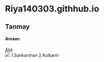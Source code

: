 # Riya140303.githhub.io
## Tanmay
#### Amaan
[Anii](https://www.nykaa.com/?ef_id=Cj0KCQjw0PWRBhDKARIsAPKHFGikLyUa6a52uQk4xCv9WZ8ptp4EuvH92_eN7ZZeteeKcsnfDmvPb2QaAnOcEALw_wcB:G:s&s_kwcid=AL!599!3!421089206365!e!!g!!nykaa&utm_source=GooglePaid&utm_medium=Search&utm_campaign=Search_Nykaa_New_Users&gclid=Cj0KCQjw0PWRBhDKARIsAPKHFGikLyUa6a52uQk4xCv9WZ8ptp4EuvH92_eN7ZZeteeKcsnfDmvPb2QaAnOcEALw_wcB)<br>
<img src = "https://lh3.google.com/u/0/ogw/ADea4I7CYLytnLJJ22ytu52K9rguOI_lZLtNB-99q-fo=s64-c-mo">
1.Sankarshan
2.Kulkarni
